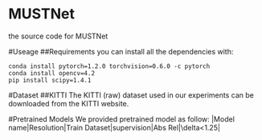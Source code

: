 # MUSTNet
the source code for MUSTNet

#Useage
##Requirements
you can install all the dependencies with:
~~~
conda install pytorch=1.2.0 torchvision=0.6.0 -c pytorch
conda install opencv=4.2
pip install scipy=1.4.1
~~~

#Dataset
##KITTI
The KITTI (raw) dataset used in our experiments can be downloaded from the KITTI website.

#Pretrained Models
We provided pretrained model as follow:
|Model name|Resolution|Train Dataset|supervision|Abs Rel|\delta<1.25|

